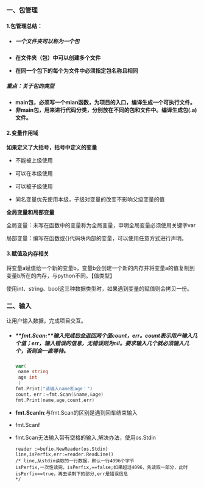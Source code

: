 ## 

### 一、包管理

####     1.包管理总结：

- ##### 一个文件夹可以称为一个包

- **在文件夹（包）中可以创建多个文件**

- **在同一个包下的每个为文件中必须指定包名称且相同**

##### 重点：关于包的类型

- **main包，必须写一个mian函数，为项目的入口，编译生成一个可执行文件。**
- **非main包，用来进行代码分类，分别放在不同的包和文件中。编译生成包(.a)文件。**

#### 2.变量作用域

**如果定义了大括号，括号中定义的变量**

- 不能被上级使用

- 可以在本级使用

- 可以被子级使用

- 同名变量优先使用本级，子级对变量的改变不影响父级变量的值

**全局变量和局部变量**

全局变量：未写在函数中的变量称为全局变量，申明全局变量必须使用关键字var

局部变量：编写在函数或{}代码块内部的变量，可以使用任意方式进行声明。

#### 3.赋值及内存相关

将变量a赋值给一个新的变量b，变量b会创建一个新的内存并将变量a的值复制到变量b所在的内存，与python不同。【值类型】

使用int、string、bool这三种数据类型时，如果遇到变量的赋值则会拷贝一份。

### 二、输入

让用户输入数据，完成项目交互。

- ##### **fmt.Scan:**输入完成后会返回两个值count，err。count表示用户输入几个值；err，输入错误的信息，无错误则为nil。要求输入几个就必须输入几个，否则会一直等待。

  ```go
  var(
   name string
   age int
   )
  fmt.Print("请输入name和age：")
  count，err：=fmt.Scan(&name,&age)
  fmt.Print(name,age,count,err)
  ```

- **fmt.Scanln**:与fmt.Scan的区别是遇到回车结束输入

- fmt.Scanf

- fmt.Scan无法输入带有空格的输入,解决办法，使用os.Stdin

  ```
  reader :=bufio.NewReader(os.Stdin)
  line,isPerfix,err:=reader.ReadLine()
  /* line,从stdin读取的一行数据，默认一行4096个字节
  isPerfix,一次性读完，isPerfix,==false;如果超过4096，先读取一部分，此时isPerfix==true，再去读剩下的部分,err是错误信息
  */
  ```
  
  







